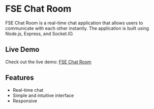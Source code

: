 # FSE Chat Room

FSE Chat Room is a real-time chat application that allows users to communicate with each other instantly. The application is built using Node.js, Express, and Socket.IO.

## Live Demo

Check out the live demo: [FSE Chat Room](https://fse-chat.netlify.app/)

## Features

- Real-time chat
- Simple and intuitive interface
- Responsive



